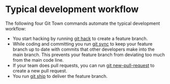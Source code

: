 # Typical development workflow

The following four Git Town commands automate the typical development workflow:

- You start hacking by running [git hack](./commands/hack.md) to create a
  feature branch.
- While coding and committing you run [git sync](./commands/sync.md) to keep
  your feature branch up to date with commits that other developers make into
  the main branch. This prevents your feature branch from deviating too much
  from the main code line.
- If your team does pull requests, you can run
  [git new-pull-request](./commands/new-pull-request.md) to create a new pull
  request.
- You run [git ship](./commands/ship.md) to deliver the feature branch.
